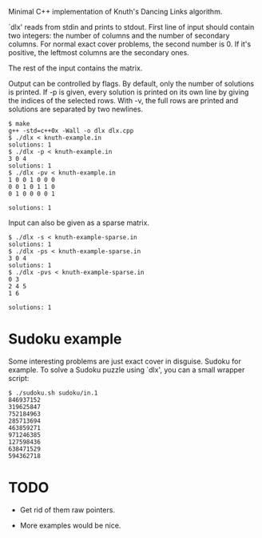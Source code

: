 Minimal C++ implementation of Knuth's Dancing Links algorithm.

`dlx' reads from stdin and prints to stdout. First line of input should contain
two integers: the number of columns and the number of secondary columns. For
normal exact cover problems, the second number is 0. If it's positive, the
leftmost columns are the secondary ones.

The rest of the input contains the matrix.

Output can be controlled by flags. By default, only the number of solutions is
printed. If -p is given, every solution is printed on its own line by giving
the indices of the selected rows. With -v, the full rows are printed and
solutions are separated by two newlines.

    $ make
    g++ -std=c++0x -Wall -o dlx dlx.cpp
    $ ./dlx < knuth-example.in
    solutions: 1
    $ ./dlx -p < knuth-example.in
    3 0 4
    solutions: 1
    $ ./dlx -pv < knuth-example.in
    1 0 0 1 0 0 0
    0 0 1 0 1 1 0
    0 1 0 0 0 0 1

    solutions: 1

Input can also be given as a sparse matrix.

    $ ./dlx -s < knuth-example-sparse.in
    solutions: 1
    $ ./dlx -ps < knuth-example-sparse.in 
    3 0 4
    solutions: 1
    $ ./dlx -pvs < knuth-example-sparse.in 
    0 3
    2 4 5
    1 6

    solutions: 1

Sudoku example
==============

Some interesting problems are just exact cover in disguise. Sudoku for example.
To solve a Sudoku puzzle using `dlx', you can a small wrapper script:

    $ ./sudoku.sh sudoku/in.1
    846937152
    319625847
    752184963
    285713694
    463859271
    971246385
    127598436
    638471529
    594362718

TODO
====

  - Get rid of them raw pointers.

  - More examples would be nice.
